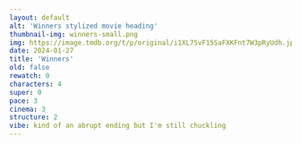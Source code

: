 ```yaml
---
layout: default
alt: 'Winners stylized movie heading'
thumbnail-img: winners-small.png
img: https://image.tmdb.org/t/p/original/i1XL7SvF15SaFXKFnt7W3pRyUdh.jpg
date: 2024-01-27
title: 'Winners'
old: false
rewatch: 0
characters: 4
super: 0
pace: 3
cinema: 3
structure: 2
vibe: kind of an abrupt ending but I'm still chuckling
---
```

